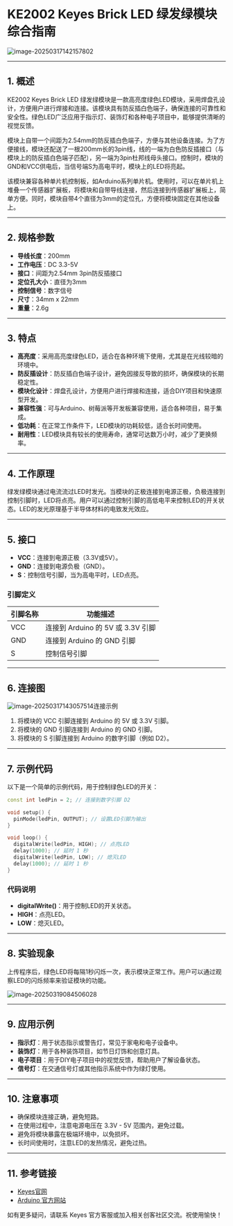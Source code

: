 # KE2002 Keyes Brick LED 绿发绿模块综合指南

![image-20250317142157802](media/image-20250317142157802.png)

---

## 1. 概述
KE2002 Keyes Brick LED 绿发绿模块是一款高亮度绿色LED模块，采用焊盘孔设计，方便用户进行焊接和连接。该模块具有防反插白色端子，确保连接的可靠性和安全性。绿色LED广泛应用于指示灯、装饰灯和各种电子项目中，能够提供清晰的视觉反馈。

模块上自带一个间距为2.54mm的防反插白色端子，方便与其他设备连接。为了方便接线，模块还配送了一根200mm长的3pin线，线的一端为白色防反插接口（与模块上的防反插白色端子匹配），另一端为3pin杜邦线母头接口。控制时，模块的GND和VCC供电后，当信号端S为高电平时，模块上的LED将亮起。

该模块兼容各种单片机控制板，如Arduino系列单片机。使用时，可以在单片机上堆叠一个传感器扩展板，将模块和自带导线连接，然后连接到传感器扩展板上，简单方便。同时，模块自带4个直径为3mm的定位孔，方便将模块固定在其他设备上。

---

## 2. 规格参数
- **导线长度**：200mm  
- **工作电压**：DC 3.3-5V  
- **接口**：间距为2.54mm 3pin防反插接口  
- **定位孔大小**：直径为3mm  
- **控制信号**：数字信号  
- **尺寸**：34mm x 22mm 
- **重量**：2.6g  

---

## 3. 特点
- **高亮度**：采用高亮度绿色LED，适合在各种环境下使用，尤其是在光线较暗的环境中。
- **防反插设计**：防反插白色端子设计，避免因接反导致的损坏，确保模块的长期稳定性。
- **模块化设计**：焊盘孔设计，方便用户进行焊接和连接，适合DIY项目和快速原型开发。
- **兼容性强**：可与Arduino、树莓派等开发板兼容使用，适合各种项目，易于集成。
- **低功耗**：在正常工作条件下，LED模块的功耗较低，适合长时间使用。
- **耐用性**：LED模块具有较长的使用寿命，通常可达数万小时，减少了更换频率。

---

## 4. 工作原理
绿发绿模块通过电流流过LED时发光。当模块的正极连接到电源正极，负极连接到控制引脚时，LED将点亮。用户可以通过控制引脚的高低电平来控制LED的开关状态。LED的发光原理基于半导体材料的电致发光效应。

---

## 5. 接口
- **VCC**：连接到电源正极（3.3V或5V）。
- **GND**：连接到电源负极（GND）。
- **S**：控制信号引脚，当为高电平时，LED点亮。

### 引脚定义
| 引脚名称 | 功能描述                     |
|----------|------------------------------|
| VCC      | 连接到 Arduino 的 5V 或 3.3V 引脚   |
| GND      | 连接到 Arduino 的 GND 引脚  |
| S        | 控制信号引脚                |

---

## 6. 连接图

![image-20250317143057514](media/image-20250317143057514.png)连接示例

1. 将模块的 VCC 引脚连接到 Arduino 的 5V 或 3.3V 引脚。
2. 将模块的 GND 引脚连接到 Arduino 的 GND 引脚。
3. 将模块的 S 引脚连接到 Arduino 的数字引脚（例如 D2）。

---

## 7. 示例代码
以下是一个简单的示例代码，用于控制绿色LED的开关：
```cpp
const int ledPin = 2; // 连接到数字引脚 D2

void setup() {
  pinMode(ledPin, OUTPUT); // 设置LED引脚为输出
}

void loop() {
  digitalWrite(ledPin, HIGH); // 点亮LED
  delay(1000); // 延时 1 秒
  digitalWrite(ledPin, LOW); // 熄灭LED
  delay(1000); // 延时 1 秒
}
```

### 代码说明
- **digitalWrite()**：用于控制LED的开关状态。
- **HIGH**：点亮LED。
- **LOW**：熄灭LED。

---

## 8. 实验现象
上传程序后，绿色LED将每隔1秒闪烁一次，表示模块正常工作。用户可以通过观察LED的闪烁频率来验证模块的功能。

![image-20250319084506028](media/image-20250319084506028.png)

---

## 9. 应用示例
- **指示灯**：用于状态指示或警告灯，常见于家电和电子设备中。
- **装饰灯**：用于各种装饰项目，如节日灯饰和创意灯具。
- **电子项目**：用于DIY电子项目中的视觉反馈，帮助用户了解设备状态。
- **信号灯**：在交通信号灯或其他指示系统中作为绿灯使用。

---

## 10. 注意事项
- 确保模块连接正确，避免短路。
- 在使用过程中，注意电源电压在 3.3V - 5V 范围内，避免过载。
- 避免将模块暴露在极端环境中，以免损坏。
- 长时间使用时，注意LED的发热情况，避免过热。

---

## 11. 参考链接
- [Keyes官网](http://www.keyes-robot.com/) 
- [Arduino 官方网站](https://www.arduino.cc)  

如有更多疑问，请联系 Keyes 官方客服或加入相关创客社区交流。祝使用愉快！